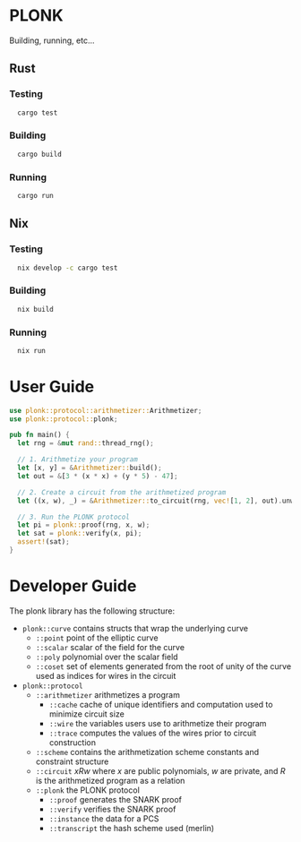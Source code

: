 # PLONK

Building, running, etc...

## Rust

### Testing

```bash
  cargo test
```

### Building

```bash
  cargo build
```

### Running

```bash
  cargo run
```

## Nix

### Testing

```bash
  nix develop -c cargo test
```

### Building

```bash
  nix build
```

### Running

```bash
  nix run
```

# User Guide

```rust
use plonk::protocol::arithmetizer::Arithmetizer;
use plonk::protocol::plonk;

pub fn main() {
  let rng = &mut rand::thread_rng();

  // 1. Arithmetize your program
  let [x, y] = &Arithmetizer::build();
  let out = &[3 * (x * x) + (y * 5) - 47];

  // 2. Create a circuit from the arithmetized program
  let ((x, w), _) = &Arithmetizer::to_circuit(rng, vec![1, 2], out).unwrap();

  // 3. Run the PLONK protocol
  let pi = plonk::proof(rng, x, w);
  let sat = plonk::verify(x, pi);
  assert!(sat);
}
```

# Developer Guide

The plonk library has the following structure:
- `plonk::curve` contains structs that wrap the underlying curve
  - `::point` point of the elliptic curve
  - `::scalar` scalar of the field for the curve
  - `::poly` polynomial over the scalar field 
  - `::coset` set of elements generated from the root of unity of the curve used as indices for wires in the circuit
- `plonk::protocol`
  - `::arithmetizer` arithmetizes a program
    - `::cache` cache of unique identifiers and computation used to minimize circuit size
    - `::wire` the variables users use to arithmetize their program
    - `::trace` computes the values of the wires prior to circuit construction
  - `::scheme` contains the arithmetization scheme constants and constraint structure
  - `::circuit` $x R w$ where $x$ are public polynomials, $w$ are private, and $R$ is the arithmetized program as a relation
  - `::plonk` the PLONK protocol
    - `::proof` generates the SNARK proof
    - `::verify` verifies the SNARK proof
    - `::instance` the data for a PCS
    - `::transcript` the hash scheme used (merlin)